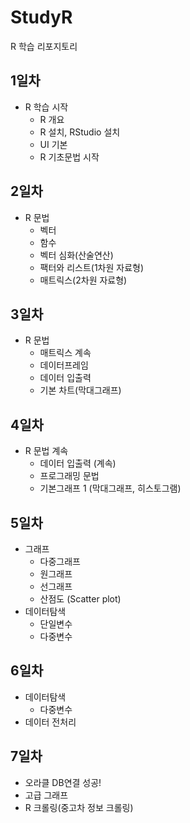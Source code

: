 # StudyR
R 학습 리포지토리

## 1일차
- R 학습 시작
  - R 개요
  - R 설치, RStudio 설치
  - UI 기본
  - R 기초문법 시작

## 2일차
- R 문법
  - 벡터
  - 함수
  - 벡터 심화(산술연산)
  - 팩터와 리스트(1차원 자료형)
  - 매트릭스(2차원 자료형)

## 3일차
- R 문법
  - 매트릭스 계속
  - 데이터프레임
  - 데이터 입출력
  - 기본 차트(막대그래프)

## 4일차
- R 문법 계속
  - 데이터 입출력 (계속)
  - 프로그래밍 문법
  - 기본그래프 1 (막대그래프, 히스토그램)

## 5일차
- 그래프
  - 다중그래프
  - 원그래프
  - 선그래프
  - 산점도 (Scatter plot)
- 데이터탐색
  - 단일변수
  - 다중변수

## 6일차
- 데이터탐색
  - 다중변수
- 데이터 전처리

## 7일차
- 오라클 DB연결 성공!
- 고급 그래프
- R 크롤링(중고차 정보 크롤링)
